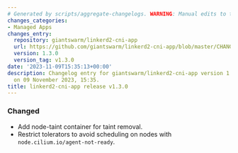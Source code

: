 ```yaml
---
# Generated by scripts/aggregate-changelogs. WARNING: Manual edits to this files will be overwritten.
changes_categories:
- Managed Apps
changes_entry:
  repository: giantswarm/linkerd2-cni-app
  url: https://github.com/giantswarm/linkerd2-cni-app/blob/master/CHANGELOG.md#130---2023-11-09
  version: 1.3.0
  version_tag: v1.3.0
date: '2023-11-09T15:35:13+00:00'
description: Changelog entry for giantswarm/linkerd2-cni-app version 1.3.0, published
  on 09 November 2023, 15:35.
title: linkerd2-cni-app release v1.3.0
---
```


### Changed
- Add node-taint container for taint removal.
- Restrict tolerators to avoid scheduling on nodes with `node.cilium.io/agent-not-ready`.
